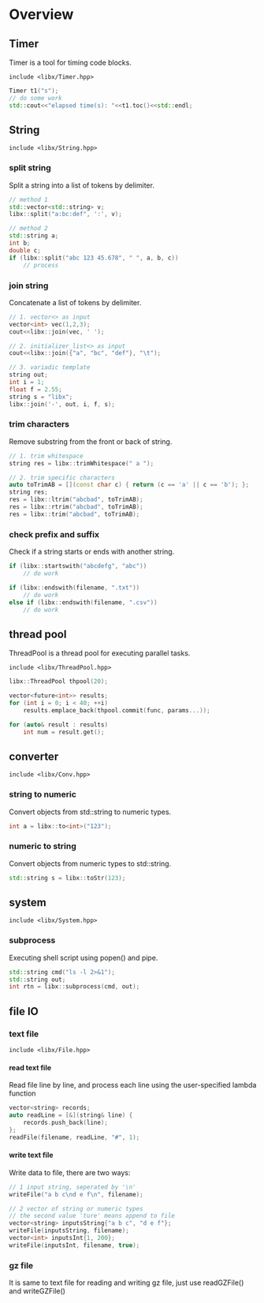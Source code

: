 # Overview

## Timer

Timer is a tool for timing code blocks.

`include <libx/Timer.hpp>`

```cpp
Timer t1("s");
// do some work
std::cout<<"elapsed time(s): "<<t1.toc()<<std::endl;
```

## String

`include <libx/String.hpp>`

### split string

Split a string into a list of tokens by delimiter.

```cpp
// method 1
std::vector<std::string> v;
libx::split("a:bc:def", ':', v);

// method 2
std::string a;
int b;
double c;
if (libx::split("abc 123 45.678", " ", a, b, c))
    // process
```

### join string

Concatenate a list of tokens by delimiter.

```cpp
// 1. vector<> as input
vector<int> vec(1,2,3);
cout<<libx::join(vec, ' ');

// 2. initializer_list<> as input
cout<<libx::join({"a", "bc", "def"}, "\t");

// 3. variadic template
string out;
int i = 1;
float f = 2.55;
string s = "libx";
libx::join('-', out, i, f, s);
```

### trim characters

Remove substring from the front or back of string.

```cpp
// 1. trim whitespace
string res = libx::trimWhitespace(" a ");

// 2. trim specific characters
auto toTrimAB = [](const char c) { return (c == 'a' || c == 'b'); };
string res;
res = libx::ltrim("abcbad", toTrimAB);
res = libx::rtrim("abcbad", toTrimAB);
res = libx::trim("abcbad", toTrimAB);
```

### check prefix and suffix

Check if a string starts or ends with another string.

```cpp
if (libx::startswith("abcdefg", "abc"))
    // do work

if (libx::endswith(filename, ".txt"))
    // do work
else if (libx::endswith(filename, ".csv"))
    // do work
```

## thread pool

ThreadPool is a thread pool for executing parallel tasks.

`include <libx/ThreadPool.hpp>`

```cpp
libx::ThreadPool thpool(20);

vector<future<int>> results;
for (int i = 0; i < 40; ++i)
    results.emplace_back(thpool.commit(func, params...));

for (auto& result : results)
    int num = result.get();
```

## converter

`include <libx/Conv.hpp>`

### string to numeric

Convert objects from std::string to numeric types.

```cpp
int a = libx::to<int>("123");
```

### numeric to string

Convert objects from numeric types to std::string.

```cpp
std::string s = libx::toStr(123);
```

## system

`include <libx/System.hpp>`

### subprocess

Executing shell script using popen() and pipe.

```cpp
std::string cmd("ls -l 2>&1");
std::string out;
int rtn = libx::subprocess(cmd, out);
```

## file IO

### text file

`include <libx/File.hpp>`

#### read text file

Read file line by line, and process each line using the user-specified lambda function

```cpp
vector<string> records;
auto readLine = [&](string& line) {
    records.push_back(line);
};
readFile(filename, readLine, "#", 1);
```

#### write text file

Write data to file, there are two ways:

```cpp
// 1 input string, seperated by '\n'
writeFile("a b c\nd e f\n", filename);

// 2 vector of string or numeric types
// the second value 'ture' means append to file
vector<string> inputsString{"a b c", "d e f"};
writeFile(inputsString, filename);
vector<int> inputsInt{1, 200};
writeFile(inputsInt, filename, true);
```

### gz file

It is same to text file for reading and writing gz file, just 
use readGZFile() and writeGZFile()
